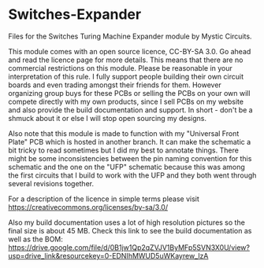 # Switches-Expander

Files for the Switches Turing Machine Expander module by Mystic Circuits.

This module comes with an open source licence, CC-BY-SA 3.0. Go ahead and read the licence page for more details. This means that there are no commercial restrictions on this module. Please be reasonable in your interpretation of this rule. I fully support people building their own circuit boards and even trading amongst their friends for them. However organizing group buys for these PCBs or selling the PCBs on your own will compete directly with my own products, since I sell PCBs on my website and also provide the build documentation and support. In short - don't be a shmuck about it or else I will stop open sourcing my designs.

Also note that this module is made to function with my "Universal Front Plate" PCB which is hosted in another branch. It can make the schematic a bit tricky to read sometimes but I did my best to annotate things. There might be some inconsistencies between the pin naming convention for this schematic and the one on the "UFP" schematic because this was among the first circuits that I build to work with the UFP and they both went through several revisions together.

For a description of the licence in simple terms please visit https://creativecommons.org/licenses/by-sa/3.0/

Also my build documentation uses a lot of high resolution pictures so the final size is about 45 MB. Check this link to see the build documentation as well as the BOM: https://drive.google.com/file/d/0B1jw1Qp2qZVJV1ByMFp5SVN3X0U/view?usp=drive_link&resourcekey=0-EDNIhMWUD5uWKayrew_lzA
